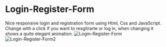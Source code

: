 # Login-Register-Form
Nice responsive login and registration form using Html, Css and JavaScript. Change with a click if you want to resgitrarte or log in, when changing it shows a quite elegant animation.
![Login-Register-Form](https://user-images.githubusercontent.com/76595023/118810244-e202d480-b8c0-11eb-902a-96f75ea49319.JPG)
![Login-Register-Form2](https://user-images.githubusercontent.com/76595023/118810605-4faf0080-b8c1-11eb-8aec-c94595d27a23.JPG)

